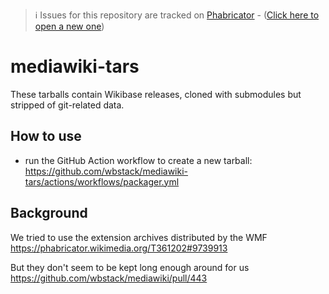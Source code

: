 > ℹ️ Issues for this repository are tracked on [Phabricator](https://phabricator.wikimedia.org/project/board/5563/) - ([Click here to open a new one](https://phabricator.wikimedia.org/maniphest/task/edit/form/1/?tags=wikibase_cloud
))

# mediawiki-tars
These tarballs contain Wikibase releases, cloned with submodules but stripped of git-related data.

## How to use
- run the GitHub Action workflow to create a new tarball: https://github.com/wbstack/mediawiki-tars/actions/workflows/packager.yml

## Background
We tried to use the extension archives distributed by the WMF https://phabricator.wikimedia.org/T361202#9739913

But they don't seem to be kept long enough around for us https://github.com/wbstack/mediawiki/pull/443
